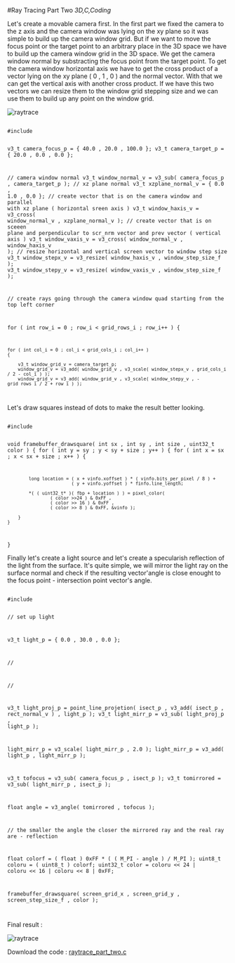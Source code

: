 #Ray Tracing Part Two
_3D,C,Coding_

Let's create a movable camera first. In the first part we fixed the camera to the z axis and the camera window was lying on the xy plane so it was simple to build up the camera window grid. But if we want to move the focus point or the target point to an arbitrary place in the 3D space we have to build up the camera window grid in the 3D space.
We get the camera window normal by substracting the focus point from the target point. To get the camera window horizontal axis we have to get the cross product of a vector lying on the xy plane ( 0 , 1 , 0 ) and the normal vector.
With that we can get the vertical axis with another cross product. If we have this two vectors we can resize them to the window grid stepping size and we can use them to build up any point on the window grid.

![raytrace](/images/20190424_camera.png)


<code>
#include <stdio.h>

v3_t camera_focus_p = { 40.0 , 20.0 , 100.0 };
v3_t camera_target_p = { 20.0 , 0.0 , 0.0 };

// camera window normal
v3_t window_normal_v = v3_sub( camera_focus_p , camera_target_p );
// xz plane normal
v3_t xzplane_normal_v = { 0.0 , 1.0 , 0.0 };
// create vector that is on the camera window and parallel with xz plane ( horizontal sreen axis )
v3_t window_haxis_v  = v3_cross( window_normal_v , xzplane_normal_v );
// create vector that is on sceeen plane and perpendicular to scr_nrm vector and prev vector ( vertical axis )
v3_t window_vaxis_v  = v3_cross( window_normal_v , window_haxis_v );
// resize horizontal and vertical screen vector to window step size
v3_t window_stepx_v = v3_resize( window_haxis_v , window_step_size_f );
v3_t window_stepy_v = v3_resize( window_vaxis_v , window_step_size_f );

// create rays going through the camera window quad starting from the top left corner

for ( int row_i = 0 ; row_i < grid_rows_i ; row_i++ )
{

	for ( int col_i = 0 ; col_i < grid_cols_i ; col_i++ )
	{
		
		v3_t window_grid_v = camera_target_p;
		window_grid_v = v3_add( window_grid_v , v3_scale( window_stepx_v , grid_cols_i / 2 - col_i ) );
		window_grid_v = v3_add( window_grid_v , v3_scale( window_stepy_v , - grid_rows_i / 2 + row_i ) );
</code>

Let's draw squares instead of dots to make the result better looking.

<code>
#include <stdio.h>

void framebuffer_drawsquare( int sx , int sy , int size , uint32_t color )
{
	for ( int y = sy ; y < sy + size ; y++  )
	{
		for ( int x = sx ; x < sx + size ; x++ )
		{

			long location = ( x + vinfo.xoffset ) * ( vinfo.bits_per_pixel / 8 ) + 
							( y + vinfo.yoffset ) * finfo.line_length;

			*( ( uint32_t* )( fbp + location ) ) = pixel_color( 
					( color >>24 ) & 0xFF , 
					( color >> 16 ) & 0xFF , 
					( color >> 8 ) & 0xFF, &vinfo );

		}
	}
}
</code>

Finally let's create a light source and let's create a specularish reflection of the light from the surface. It's quite simple, we will mirror the light ray on the surface normal and check if the resulting vector'angle is close enought to the focus point - intersection point vector's angle.


<code>
#include <stdio.h>

// set up light

v3_t light_p = { 0.0 , 30.0 , 0.0 };

//

//

v3_t light_proj_p = point_line_projetion( isect_p , v3_add( isect_p , rect_normal_v ) , light_p );
v3_t light_mirr_p = v3_sub( light_proj_p , light_p );

light_mirr_p = v3_scale( light_mirr_p , 2.0 );
light_mirr_p = v3_add( light_p , light_mirr_p );

v3_t tofocus = v3_sub( camera_focus_p , isect_p );
v3_t tomirrored = v3_sub( light_mirr_p , isect_p );

float angle = v3_angle( tomirrored , tofocus );

// the smaller the angle the closer the mirrored ray and the real ray are - reflection 

float colorf = ( float ) 0xFF * ( ( M_PI - angle ) / M_PI );
uint8_t coloru = ( uint8_t ) colorf;
uint32_t color = coloru << 24 | coloru << 16 | coloru << 8 | 0xFF;

framebuffer_drawsquare( screen_grid_x , screen_grid_y , screen_step_size_f , color );

</code>

Final result :

![raytrace](/images/20190424_raytrace.png)

Download the code : [raytrace_part_two.c](/downloads/raytrace/raytrace_part_two.c)